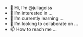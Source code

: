 - 👋 Hi, I’m @juliagoiss
- 👀 I’m interested in ...
- 🌱 I’m currently learning ...
- 💞️ I’m looking to collaborate on ...
- 📫 How to reach me ...

<!---
juliagoiss/juliagoiss is a ✨ special ✨ repository because its `README.md` (this file) appears on your GitHub profile.
You can click the Preview link to take a look at your changes.
--->
